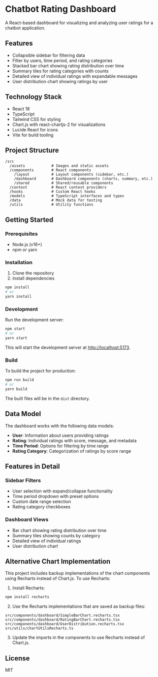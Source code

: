 # Chatbot Rating Dashboard

A React-based dashboard for visualizing and analyzing user ratings for a chatbot application.

## Features

- Collapsible sidebar for filtering data
- Filter by users, time period, and rating categories
- Stacked bar chart showing rating distribution over time
- Summary tiles for rating categories with counts
- Detailed view of individual ratings with expandable messages
- User distribution chart showing ratings by user

## Technology Stack

- React 18
- TypeScript
- Tailwind CSS for styling
- Chart.js with react-chartjs-2 for visualizations
- Lucide React for icons
- Vite for build tooling

## Project Structure

```
/src
  /assets            # Images and static assets
  /components        # React components
    /layout          # Layout components (sidebar, etc.)
    /dashboard       # Dashboard components (charts, summary, etc.)
    /shared          # Shared/reusable components
  /context           # React context providers
  /hooks             # Custom React hooks
  /models            # TypeScript interfaces and types
  /data              # Mock data for testing
  /utils             # Utility functions
```

## Getting Started

### Prerequisites

- Node.js (v16+)
- npm or yarn

### Installation

1. Clone the repository
2. Install dependencies

```bash
npm install
# or
yarn install
```

### Development

Run the development server:

```bash
npm start
# or
yarn start
```

This will start the development server at [http://localhost:5173](http://localhost:5173).

### Build

To build the project for production:

```bash
npm run build
# or
yarn build
```

The built files will be in the `dist` directory.

## Data Model

The dashboard works with the following data models:

- **User**: Information about users providing ratings
- **Rating**: Individual ratings with score, message, and metadata
- **Time Period**: Options for filtering by time range
- **Rating Category**: Categorization of ratings by score range

## Features in Detail

### Sidebar Filters

- User selection with expand/collapse functionality
- Time period dropdown with preset options
- Custom date range selection
- Rating category checkboxes

### Dashboard Views

- Bar chart showing rating distribution over time
- Summary tiles showing counts by category
- Detailed view of individual ratings
- User distribution chart

## Alternative Chart Implementation

This project includes backup implementations of the chart components using Recharts instead of Chart.js. To use Recharts:

1. Install Recharts:
```bash
npm install recharts
```

2. Use the Recharts implementations that are saved as backup files:
```
src/components/dashboard/SimpleBarChart.recharts.tsx
src/components/dashboard/RatingBarChart.recharts.tsx
src/components/dashboard/UserDistribution.recharts.tsx
src/utils/chartUtilsRecharts.ts
```

3. Update the imports in the components to use Recharts instead of Chart.js.

## License

MIT